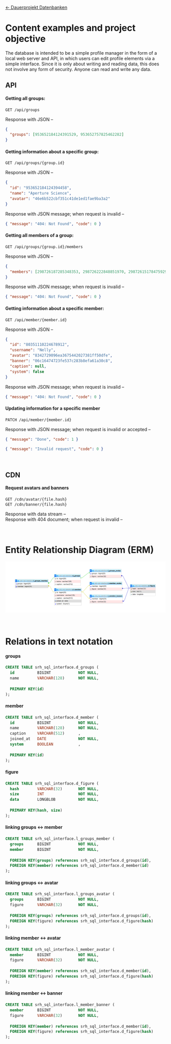 [← Dauerprojekt Datenbanken](../README.md#dauerprojekt-datenbanken)

# Content examples and project objective

The database is intended to be a simple profile manager in the form of a local web server and API, in which users can edit profile elements via a simple interface. Since it is only about writing and reading data, this does not involve any form of security. Anyone can read and write any data.

## API

#### Getting all groups:

```
GET /api/groups
```

Response with JSON –

```json
{
  "groups": [953652184124391529, 953652757825462282]
}
```

#### Getting information about a specific group:

```
GET /api/groups/{group.id}
```

Response with JSON –

```json
{
  "id": "953652184124394458",
  "name": "Aperture Science",
  "avatar": "46e6b522cbf351c41de1ed1fae9ba3a2"
}
```

Response with JSON message; when request is invalid –

```json
{ "message": "404: Not Found", "code": 0 }
```

#### Getting all members of a group:

```
GET /api/groups/{group.id}/members
```

Response with JSON –

```json
{
  "members": [298726187285348353, 298726222848851970, 298726151784759296]
}
```

Response with JSON message; when request is invalid –

```json
{ "message": "404: Not Found", "code": 0 }
```

#### Getting information about a specific member:

```
GET /api/member/{member.id}
```

Response with JSON –

```json
{
  "id": "80351110224678912",
  "username": "Nelly",
  "avatar": "8342729096ea3675442027381ff50dfe",
  "banner": "06c16474723fe537c283b8efa61a30c8",
  "caption": null,
  "system": false
}
```

Response with JSON message; when request is invalid –

```json
{ "message": "404: Not Found", "code": 0 }
```

#### Updating information for a specific member

```
PATCH /api/member/{member.id}
```

Response with JSON message; when request is invalid or accepted –

```json
{ "message": "Done", "code": 1 }
```

```json
{ "message": "Invalid request", "code": 0 }
```

<br>

## CDN

#### Request avatars and banners

```
GET /cdn/avatar/{file.hash}
GET /cdn/banner/{file.hash}
```

Response with data stream –  
Response with 404 document; when request is invalid –

<br>

<!--

## SQL

#### TABLE_USER

| id:number          | username:string | caption:?string                                                            | joined_at:timestamp      | system:?boolean |
| ------------------ | --------------- | -------------------------------------------------------------------------- | ------------------------ | --------------- |
| 298726187285348353 | Alice           |                                                                            | 2022-04-04T10:24:12.590Z |                 |
| 298726222848851970 | Glados          | Cake and grief counseling will be available at the conclusion of the test. | 2007-10-10T00:00:00.002Z | true            |
| 298726151784759296 | Nelly           |                                                                            | 2022-04-04T07:53:36.125Z |                 |
| ...                | ...             | ...                                                                        | ...                      | ...             |

#### TABLE_FILE

| hash:string                      | size:number | data:Uint8Array |
| -------------------------------- | ----------- | --------------- |
| 64d890648f7b31e8841c4441e5d8625c | 128         | ?               |
| 64d890648f7b31e8841c4441e5d8625c | 256         | ?               |
| 31e5e4f2ed037db75390982312c3af9f | 128         | ?               |
| 31e5e4f2ed037db75390982312c3af9f | 256         | ?               |
| 70cb8c5e6af3fa1b933fe1c3ff7d41a3 | 128         | ?               |
| 70cb8c5e6af3fa1b933fe1c3ff7d41a3 | 256         | ?               |
| 46e6b522cbf351c41de1ed1fae9ba3a2 | 128         | ?               |
| 46e6b522cbf351c41de1ed1fae9ba3a2 | 256         | ?               |
| 1a9ffd58f73deb082c59b6062a607b7e | 128         | ?               |
| 1a9ffd58f73deb082c59b6062a607b7e | 256         | ?               |
| ...                              | ...         | ...             |

#### TABLE_USER_AVATAR

| user:string        | file:string                      |
| ------------------ | -------------------------------- |
| 298726151784759296 | 64d890648f7b31e8841c4441e5d8625c |
| 298726187285348353 | 31e5e4f2ed037db75390982312c3af9f |
| 298726222848851970 | 70cb8c5e6af3fa1b933fe1c3ff7d41a3 |
| ...                | ...                              |

#### TABLE_USER_BANNER

| user:string        | file:string                      |
| ------------------ | -------------------------------- |
| 298726151784759296 | 46e6b522cbf351c41de1ed1fae9ba3a2 |
| 298726187285348353 | 46e6b522cbf351c41de1ed1fae9ba3a2 |
| 298726222848851970 | 1a9ffd58f73deb082c59b6062a607b7e |
| ...                | ...                              |

<br>

-->

# Entity Relationship Diagram (ERM)

![designer](./assets/163166673-e31e3a55-053f-4290-95bf-999d18479dcb.png)

<br>

# Relations in text notation

#### groups

```sql
CREATE TABLE srh_sql_interface.d_groups (
  id          BIGINT            NOT NULL,
  name        VARCHAR(128)      NOT NULL,

  PRIMARY KEY(id)
);
```

#### member

>

```sql
CREATE TABLE srh_sql_interface.d_member (
  id          BIGINT            NOT NULL,
  name        VARCHAR(128)      NOT NULL,
  caption     VARCHAR(512)      ,
  joined_at   DATE              NOT NULL,
  system      BOOLEAN           ,

  PRIMARY KEY(id)
);
```

#### figure

>

```sql
CREATE TABLE srh_sql_interface.d_figure (
  hash        VARCHAR(32)       NOT NULL,
  size        INT               NOT NULL,
  data        LONGBLOB          NOT NULL,

  PRIMARY KEY(hash, size)
);
```

#### linking groups <-> member

>

```sql
CREATE TABLE srh_sql_interface.l_groups_member (
  groups      BIGINT            NOT NULL,
  member      BIGINT            NOT NULL,

  FOREIGN KEY(groups) references srh_sql_interface.d_groups(id),
  FOREIGN KEY(member) references srh_sql_interface.d_member(id)
);
```

#### linking groups <-> avatar

>

```sql
CREATE TABLE srh_sql_interface.l_groups_avatar (
  groups      BIGINT            NOT NULL,
  figure      VARCHAR(32)       NOT NULL,

  FOREIGN KEY(groups) references srh_sql_interface.d_groups(id),
  FOREIGN KEY(figure) references srh_sql_interface.d_figure(hash)
);
```

#### linking member <-> avatar

>

```sql
CREATE TABLE srh_sql_interface.l_member_avatar (
  member      BIGINT            NOT NULL,
  figure      VARCHAR(32)       NOT NULL,

  FOREIGN KEY(member) references srh_sql_interface.d_member(id),
  FOREIGN KEY(figure) references srh_sql_interface.d_figure(hash)
);
```

#### linking member <-> banner

>

```sql
CREATE TABLE srh_sql_interface.l_member_banner (
  member      BIGINT            NOT NULL,
  figure      VARCHAR(32)       NOT NULL,

  FOREIGN KEY(member) references srh_sql_interface.d_member(id),
  FOREIGN KEY(figure) references srh_sql_interface.d_figure(hash)
);
```

